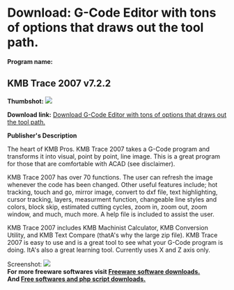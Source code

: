 # Download: G-Code Editor with tons of options that draws out the tool path.

**Program name:**

## KMB Trace 2007 v7.2.2

  
**Thumbshot:** ![](http://www.freewarefiles.com/screenshot/kmbtrace2k7_md.jpg)   
  
**Download link:** [Download G-Code Editor with tons of options that draws out the tool path.](http://freesoftwares.boysofts.com/KMB-Trace-V_program_34926.html)  
  


**Publisher's Description**  
  


The heart of KMB Pros. KMB Trace 2007 takes a G-Code program and transforms it into visual, point by point, line image. This is a great program for those that are comfortable with ACAD (see disclaimer). 

KMB Trace 2007 has over 70 functions. The user can refresh the image whenever the code has been changed. Other useful features include; hot tracking, touch and go, mirror image, convert to dxf file, text highlighting, cursor tracking, layers, measurment function, changeable line styles and colors, block skip, estimated cutting cycles, zoom in, zoom out, zoom window, and much, much more. A help file is included to assist the user. 

KMB Trace 2007 includes KMB Machinist Calculator, KMB Conversion Utility, and KMB Text Compare (thatA's why the large zip file). KMB Trace 2007 is easy to use and is a great tool to see what your G-Code program is doing. ItA's also a great learning tool. Currently uses X and Z axis only. 

  
  
Screenshot: ![](http://www.freewarefiles.com/screenshot/kmbtrace2k7.jpg)   
**For more freeware softwares visit [Freeware software downloads.](http://freesoftwares.boysofts.com/)**   
**And [Free softwares and php script downloads.](http://www.boysofts.com/)**
